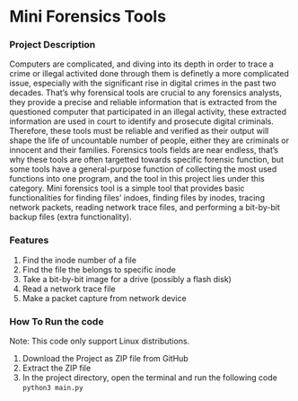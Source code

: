 # Mini Forensics Tools


### Project Description

Computers are complicated, and diving into its depth in order to trace a crime or illegal activited done through them is definetly a more complicated issue, especially with the significant rise in digital crimes in the past two decades. That’s why forensical tools are crucial to any forensics analysts, they provide a precise and reliable information that is extracted from the questioned computer that participated in an illegal activity, these extracted information are used in court to identify and prosecute digital criminals. Therefore, these tools must be reliable and verified as their output will shape the life of uncountable number of people, either they are criminals or innocent and their families.
Forensics tools fields are near endless, that’s why these tools are often targetted towards specific forensic function, but some tools have a general-purpose function of collecting the most used functions into one program, and the tool in this project lies under this category.
Mini forensics tool is a simple tool that provides basic functionalities for finding files’ indoes, finding files by inodes, tracing network packets, reading network trace files, and performing a bit-by-bit backup files (extra functionality).


### Features

1. Find the inode number of a file
2. Find the file the belongs to specific inode
3. Take a bit-by-bit image for a drive (possibly a flash disk)
4. Read a network trace file
5. Make a packet capture from network device

### How To Run the code
Note: This code only support Linux distributions.
1. Download the Project as ZIP file from GitHub
2. Extract the ZIP file
3. In the project directory, open the terminal and run the following code
```python3 main.py```

